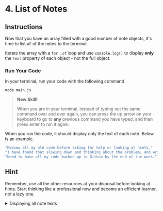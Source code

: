 # 4. List of Notes

## Instructions

Now that you have an array filled with a good number of note objects, it's time to list all of the notes to the terminal.

Iterate the array with a `for..of` loop and use `console.log()` to display **only** the `text` property of each object - not the full object.

### Run Your Code

In your terminal, run your code with the following command.

```sh
node main.js
```

> **New Skill!**
>
> When you are in your terminal, instead of typing out the same command over and over again, you can press the up arrow on your keyboard to go to **any** previous command you have typed, and then press enter to run it again.

When you run the code, it should display only the text of each note. Below is an example.

```js
"Review all my old code before asking for help or looking at hints."
"I have found that slowing down and thinking about the problem, and writing out the comments makes it vastly easier to write code."
"Need to have all my code backed up to Github by the end of the week."
```

## Hint

Remember, use all the other resources at your disposal before looking at hints. Start thinking like a professional now and become an efficient learner, not a lazy one.

<details>
    <summary>Displaying all note texts</summary>

```js
for (const note of notes) {
    // We don't give you everything in the hint
    console.log(something.something)
}
```
</details>
